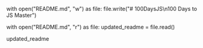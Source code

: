 with open("README.md", "w") as file:
    file.write("# 100DaysJS\n100 Days to JS Master")
    
with open("README.md", "r") as file:
    updated_readme = file.read()

updated_readme